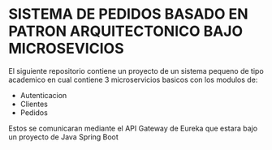 # SISTEMA DE PEDIDOS BASADO EN PATRON ARQUITECTONICO BAJO MICROSEVICIOS

El siguiente repositorio contiene un proyecto de un sistema pequeno de tipo academico en cual contiene 3 microservicios basicos con los modulos de:

- Autenticacion
- Clientes
- Pedidos

Estos se comunicaran mediante el API Gateway de Eureka que estara bajo un proyecto de Java Spring Boot
